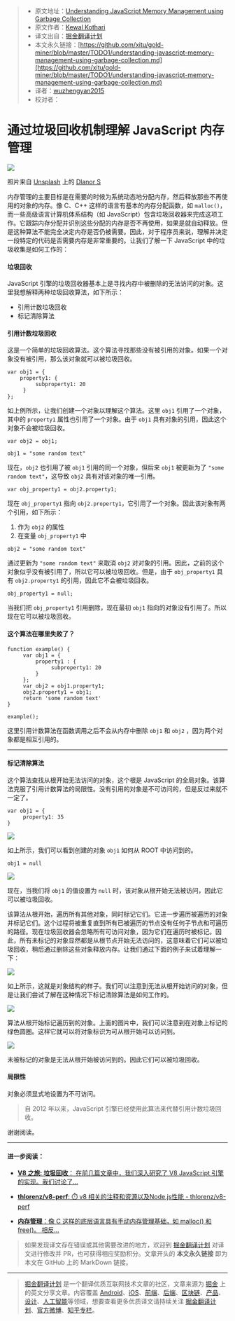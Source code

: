 > * 原文地址：[Understanding JavaScript Memory Management using Garbage Collection](https://medium.com/front-end-weekly/understanding-javascript-memory-management-using-garbage-collection-35ed4954a67f)
> * 原文作者：[Kewal Kothari](https://medium.com/@kewal.kothari)
> * 译文出自：[掘金翻译计划](https://github.com/xitu/gold-miner)
> * 本文永久链接：[https://github.com/xitu/gold-miner/blob/master/TODO1/understanding-javascript-memory-management-using-garbage-collection.md](https://github.com/xitu/gold-miner/blob/master/TODO1/understanding-javascript-memory-management-using-garbage-collection.md)
> * 译者：[wuzhengyan2015](https://github.com/wuzhengyan2015)
> * 校对者：

# 通过垃圾回收机制理解 JavaScript 内存管理

![](https://cdn-images-1.medium.com/max/800/0*US4yPDoZAq8_44_H)

照片来自 [Unsplash](https://unsplash.com/?utm_source=medium&utm_medium=referral) 上的 [Dlanor S](https://unsplash.com/@dlanor_s?utm_source=medium&utm_medium=referral)

内存管理的主要目标是在需要的时候为系统动态地分配内存，然后释放那些不再使用的对象的内存。像 C、C++ 这样的语言有基本的内存分配函数，如 `malloc()`，而一些高级语言计算机体系结构（如 JavaScript）包含垃圾回收器来完成这项工作。它跟踪内存分配并识别这些分配的内存是否不再使用，如果是就自动释放。但是这种算法不能完全决定内存是否仍被需要。因此，对于程序员来说，理解并决定一段特定的代码是否需要内存是非常重要的。让我们了解一下 JavaScript 中的垃圾收集是如何工作的：

#### 垃圾回收

JavaScript 引擎的垃圾回收器基本上是寻找内存中被删除的无法访问的对象。这里我想解释两种垃圾回收算法，如下所示：

*   引用计数垃圾回收
*   标记清除算法

#### 引用计数垃圾回收

这是一个简单的垃圾回收算法。这个算法寻找那些没有被引用的对象。如果一个对象没有被引用，那么该对象就可以被垃圾回收。

```
var obj1 = {
    property1: {
         subproperty1: 20
     }
};
```

如上例所示，让我们创建一个对象以理解这个算法。这里 `obj1` 引用了一个对象，其中的 `property1` 属性也引用了一个对象。由于 `obj1` 具有对象的引用，因此这个对象不会被垃圾回收。

```
var obj2 = obj1;

obj1 = "some random text"
```

现在，`obj2` 也引用了被 `obj1` 引用的同一个对象，但后来 `obj1` 被更新为了 `"some random text"`，这导致 `obj2` 具有对该对象的唯一引用。

```
var obj_property1 = obj2.property1;
```

现在 `obj_property1` 指向 `obj2.property1`，它引用了一个对象。因此该对象有两个引用，如下所示：

1.  作为 `obj2` 的属性
2.  在变量 `obj_property1` 中

```
obj2 = "some random text"
```

通过更新为 `"some random text"` 来取消 `obj2` 对对象的引用。因此，之前的这个对象似乎没有被引用了，所以它可以被垃圾回收。但是，由于 `obj_property1` 具有 `obj2.property1` 的引用，因此它不会被垃圾回收。

```
obj_property1 = null;
```

当我们把 `obj_property1` 引用删除，现在最初 `obj1` 指向的对象没有引用了。所以现在它可以被垃圾回收。

#### 这个算法在哪里失败了？

```
function example() {
     var obj1 = {
         property1 : {
              subproperty1: 20
         }
     };
     var obj2 = obj1.property1;
     obj2.property1 = obj1;
     return 'some random text'
}

example();
```

这里引用计数算法在函数调用之后不会从内存中删除 `obj1` 和 `obj2` ，因为两个对象都是相互引用的。

* * *

#### 标记清除算法

这个算法查找从根开始无法访问的对象，这个根是 JavaScript 的全局对象。该算法克服了引用计数算法的局限性。没有引用的对象是不可访问的，但是反过来就不一定了。

```
var obj1 = {
     property1: 35
}
```

![](https://cdn-images-1.medium.com/max/800/1*d-1V74jWR6gqkBxHhlom4A.png)

如上所示，我们可以看到创建的对象 `obj1` 如何从 ROOT 中访问到的。

```
obj1 = null
```

![](https://cdn-images-1.medium.com/max/800/1*Qc2ts7uiKU69rxLF5mYWcw.png)

现在，当我们将 `obj1` 的值设置为 `null` 时，该对象从根开始无法被访问，因此它可以被垃圾回收。

该算法从根开始，遍历所有其他对象，同时标记它们。它进一步遍历被遍历的对象并标记它们。这个过程将被重复直到所有已被遍历的节点没有任何子节点和可遍历的路径。现在垃圾回收器会忽略所有可访问对象，因为它们在遍历时被标记。因此，所有未标记的对象显然都是从根节点开始无法访问的，这意味着它们可以被垃圾回收，稍后通过删除这些对象释放内存。让我们通过下面的例子来试着理解一下：

![](https://cdn-images-1.medium.com/max/800/1*xndeuwtgCays2lrx2OKoMQ.png)

如上所示，这就是对象结构的样子。我们可以注意到无法从根开始访问的对象，但是让我们尝试了解在这种情况下标记清除算法是如何工作的。

![](https://cdn-images-1.medium.com/max/800/1*TRr31SbiGWjPHnOwC1oB3w.png)

算法从根开始标记遍历到的对象。上面的图片中，我们可以注意到在对象上标记的绿色圆圈。这样它就可以将对象标识为可从根开始可以访问到。

![](https://cdn-images-1.medium.com/max/800/1*oRCgCwBeCTfS457p43_hPg.png)

未被标记的对象是无法从根开始被访问到的。因此它们可以被垃圾回收。

#### 局限性

对象必须显式地设置为不可访问。

> 自 2012 年以来，JavaScript 引擎已经使用此算法来代替引用计数垃圾回收。

谢谢阅读。

* * *

#### 进一步阅读：

- [**V8 之旅: 垃圾回收**： 在前几篇文章中，我们深入研究了 V8 JavaScript 引擎的实现。我们讨论了...](http://jayconrod.com/posts/55/a-tour-of-v8-garbage-collection "http://jayconrod.com/posts/55/a-tour-of-v8-garbage-collection")

- [**thlorenz/v8-perf**: ⏱️ v8 相关的注释和资源以及Node.js性能 - thlorenz/v8-perf](https://github.com/thlorenz/v8-perf/blob/master/gc.md "https://github.com/thlorenz/v8-perf/blob/master/gc.md")

- [**内存管理**：像 C 这样的底层语言具有手动内存管理基础，如 malloc() 和 free()。 相反...](https://developer.mozilla.org/en-US/docs/Web/JavaScript/Memory_Management "https://developer.mozilla.org/en-US/docs/Web/JavaScript/Memory_Management")

> 如果发现译文存在错误或其他需要改进的地方，欢迎到 [掘金翻译计划](https://github.com/xitu/gold-miner) 对译文进行修改并 PR，也可获得相应奖励积分。文章开头的 **本文永久链接** 即为本文在 GitHub 上的 MarkDown 链接。


---

> [掘金翻译计划](https://github.com/xitu/gold-miner) 是一个翻译优质互联网技术文章的社区，文章来源为 [掘金](https://juejin.im) 上的英文分享文章。内容覆盖 [Android](https://github.com/xitu/gold-miner#android)、[iOS](https://github.com/xitu/gold-miner#ios)、[前端](https://github.com/xitu/gold-miner#前端)、[后端](https://github.com/xitu/gold-miner#后端)、[区块链](https://github.com/xitu/gold-miner#区块链)、[产品](https://github.com/xitu/gold-miner#产品)、[设计](https://github.com/xitu/gold-miner#设计)、[人工智能](https://github.com/xitu/gold-miner#人工智能)等领域，想要查看更多优质译文请持续关注 [掘金翻译计划](https://github.com/xitu/gold-miner)、[官方微博](http://weibo.com/juejinfanyi)、[知乎专栏](https://zhuanlan.zhihu.com/juejinfanyi)。
